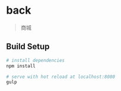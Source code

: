 # back

> 商城

## Build Setup

``` bash
# install dependencies
npm install

# serve with hot reload at localhost:8080
gulp 

```


